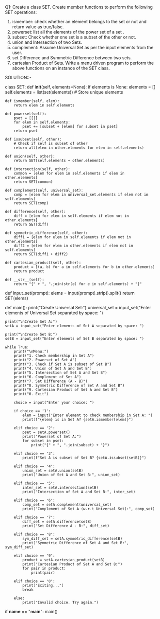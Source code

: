 Q1: Create a class SET. Create member functions to perform the following SET
operations:
1) ismember: check whether an element belongs to the set or not and return value
as true/false.
2) powerset: list all the elements of the power set of a set .
3) subset: Check whether one set is a subset of the other or not.
4) union and Intersection of two Sets.
5) complement: Assume Universal Set as per the input elements from the user.
6) set Difference and Symmetric Difference between two sets.
7) cartesian Product of Sets.
Write a menu driven program to perform the above functions on an instance of the
SET class.


SOLUTION::-

class SET:
    def __init__(self, elements=None):
        if elements is None:
            elements = []
        self.elements = list(set(elements))  # Store unique elements

    def ismember(self, elem):
        return elem in self.elements

    def powerset(self):
        pset = [[]]
        for elem in self.elements:
            pset += [subset + [elem] for subset in pset]
        return pset

    def issubset(self, other):
        # Check if self is subset of other
        return all(elem in other.elements for elem in self.elements)

    def union(self, other):
        return SET(self.elements + other.elements)

    def intersection(self, other):
        common = [elem for elem in self.elements if elem in other.elements]
        return SET(common)

    def complement(self, universal_set):
        comp = [elem for elem in universal_set.elements if elem not in self.elements]
        return SET(comp)

    def difference(self, other):
        diff = [elem for elem in self.elements if elem not in other.elements]
        return SET(diff)

    def symmetric_difference(self, other):
        diff1 = [elem for elem in self.elements if elem not in other.elements]
        diff2 = [elem for elem in other.elements if elem not in self.elements]
        return SET(diff1 + diff2)

    def cartesian_product(self, other):
        product = [(a, b) for a in self.elements for b in other.elements]
        return product

    def __str__(self):
        return "{" + ", ".join(str(e) for e in self.elements) + "}"


def input_set(prompt):
    elems = input(prompt).strip().split()
    return SET(elems)


def main():
    print("Create Universal Set:")
    universal_set = input_set("Enter elements of Universal Set separated by space: ")

    print("\nCreate Set A:")
    setA = input_set("Enter elements of Set A separated by space: ")

    print("\nCreate Set B:")
    setB = input_set("Enter elements of Set B separated by space: ")

    while True:
        print("\nMenu:")
        print("1. Check membership in Set A")
        print("2. Powerset of Set A")
        print("3. Check if Set A is subset of Set B")
        print("4. Union of Set A and Set B")
        print("5. Intersection of Set A and Set B")
        print("6. Complement of Set A")
        print("7. Set Difference (A - B)")
        print("8. Symmetric Difference of Set A and Set B")
        print("9. Cartesian Product of Set A and Set B")
        print("0. Exit")

        choice = input("Enter your choice: ")

        if choice == '1':
            elem = input("Enter element to check membership in Set A: ")
            print(f"{elem} is in Set A? {setA.ismember(elem)}")

        elif choice == '2':
            pset = setA.powerset()
            print("Powerset of Set A:")
            for subset in pset:
                print("{" + ", ".join(subset) + "}")

        elif choice == '3':
            print(f"Set A is subset of Set B? {setA.issubset(setB)}")

        elif choice == '4':
            union_set = setA.union(setB)
            print("Union of Set A and Set B:", union_set)

        elif choice == '5':
            inter_set = setA.intersection(setB)
            print("Intersection of Set A and Set B:", inter_set)

        elif choice == '6':
            comp_set = setA.complement(universal_set)
            print("Complement of Set A (w.r.t Universal Set):", comp_set)

        elif choice == '7':
            diff_set = setA.difference(setB)
            print("Set Difference A - B:", diff_set)

        elif choice == '8':
            sym_diff_set = setA.symmetric_difference(setB)
            print("Symmetric Difference of Set A and Set B:", sym_diff_set)

        elif choice == '9':
            product = setA.cartesian_product(setB)
            print("Cartesian Product of Set A and Set B:")
            for pair in product:
                print(pair)

        elif choice == '0':
            print("Exiting...")
            break

        else:
            print("Invalid choice. Try again.")


if __name__ == "__main__":
    main()

